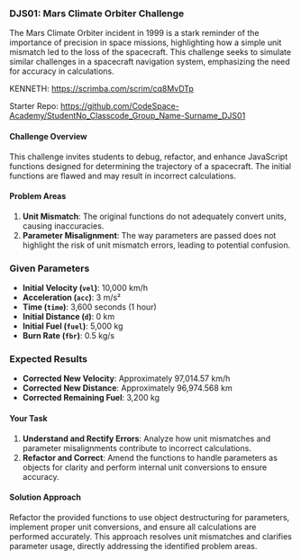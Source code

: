 ### DJS01: Mars Climate Orbiter Challenge

The Mars Climate Orbiter incident in 1999 is a stark reminder of the importance of precision in space missions, highlighting how a simple unit mismatch led to the loss of the spacecraft. This challenge seeks to simulate similar challenges in a spacecraft navigation system, emphasizing the need for accuracy in calculations.

KENNETH: https://scrimba.com/scrim/cq8MvDTp

Starter Repo: https://github.com/CodeSpace-Academy/StudentNo_Classcode_Group_Name-Surname_DJS01

#### Challenge Overview

This challenge invites students to debug, refactor, and enhance JavaScript functions designed for determining the trajectory of a spacecraft. The initial functions are flawed and may result in incorrect calculations.

#### Problem Areas

1. **Unit Mismatch**: The original functions do not adequately convert units, causing inaccuracies.
2. **Parameter Misalignment**: The way parameters are passed does not highlight the risk of unit mismatch errors, leading to potential confusion.

### Given Parameters

- **Initial Velocity (`vel`)**: 10,000 km/h
- **Acceleration (`acc`)**: 3 m/s²
- **Time (`time`)**: 3,600 seconds (1 hour)
- **Initial Distance (`d`)**: 0 km
- **Initial Fuel (`fuel`)**: 5,000 kg
- **Burn Rate (`fbr`)**: 0.5 kg/s

### Expected Results

- **Corrected New Velocity**: Approximately 97,014.57 km/h
- **Corrected New Distance**: Approximately 96,974.568 km
- **Corrected Remaining Fuel**: 3,200 kg

#### Your Task

1. **Understand and Rectify Errors**: Analyze how unit mismatches and parameter misalignments contribute to incorrect calculations.
2. **Refactor and Correct**: Amend the functions to handle parameters as objects for clarity and perform internal unit conversions to ensure accuracy.

#### Solution Approach

Refactor the provided functions to use object destructuring for parameters, implement proper unit conversions, and ensure all calculations are performed accurately. This approach resolves unit mismatches and clarifies parameter usage, directly addressing the identified problem areas.